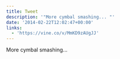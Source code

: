 ```yaml
---
title: Tweet
description: '"More cymbal smashing... "'
date: '2014-02-22T12:02:47+00:00'
links:
  - 'https://vine.co/v/MmKD9zAUgJJ'
---
```

More cymbal smashing... 

